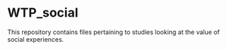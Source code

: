 # WTP_social

This repository contains files pertaining to studies looking at the value of social experiences.  
